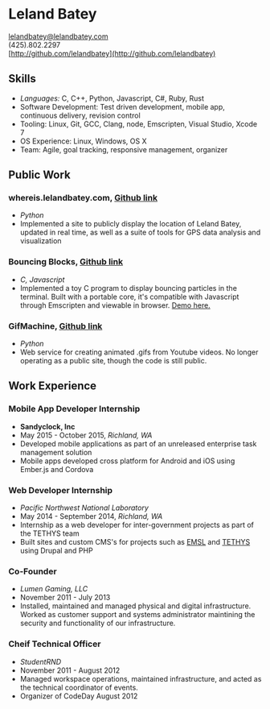 
# Leland Batey
lelandbatey@lelandbatey.com  
(425).802.2297  
[http://github.com/lelandbatey](http://github.com/lelandbatey)

## Skills
- *Languages:* C, C++, Python, Javascript, C#, Ruby, Rust
- Software Development: Test driven development, mobile app, continuous delivery, revision control
- Tooling: Linux, Git, GCC, Clang, node, Emscripten, Visual Studio, Xcode 7 
- OS Experience: Linux, Windows, OS X
- Team: Agile, goal tracking, responsive management, organizer

## Public Work

### whereis.lelandbatey.com, [Github link](https://github.com/lelandbatey/whereIAm/) 
- *Python*
- Implemented a site to publicly display the location of Leland Batey, updated in real time, as well as a suite of tools for GPS data analysis and visualization

### Bouncing Blocks, [Github link](https://github.com/lelandbatey/bouncing_block/tree/master/c)
- *C, Javascript*
- Implemented a toy C program to display bouncing particles in the terminal. Built with a portable core, it's compatible with Javascript through Emscripten and viewable in browser. [Demo here.](http://lelandbatey.com/projects/bouncing_blocks/)

### GifMachine, [Github link](https://github.com/lelandbatey/gif-machine) 
- *Python*
- Web service for creating animated .gifs from Youtube videos. No longer operating as a public site, though the code is still public.


## Work Experience

### Mobile App Developer Internship
- **Sandyclock, Inc**
- May 2015 - October 2015, *Richland, WA*  
- Developed mobile applications as part of an unreleased enterprise task management solution
- Mobile apps developed cross platform for Android and iOS using Ember.js and Cordova

### Web Developer Internship
- *Pacific Northwest National Laboratory*
- May 2014 - September 2014,  *Richland, WA*  
- Internship as a web developer for inter-government projects as part of the TETHYS team
- Built sites and custom CMS's for projects such as [EMSL](https://www.emsl.pnl.gov/emslweb/) and [TETHYS](http://tethys.pnnl.gov/) using Drupal and PHP

### Co-Founder
- *Lumen Gaming, LLC*
- November 2011 - July 2013  
- Installed, maintained and managed physical and digital infrastructure. Worked as customer support and systems administrator maintining the security and functionality of our infrastructure.


### Cheif Technical Officer
- *StudentRND*
- November 2011 - August 2012  
- Managed workspace operations, maintained infrastructure, and acted as the technical coordinator of events.
- Organizer of CodeDay August 2012

